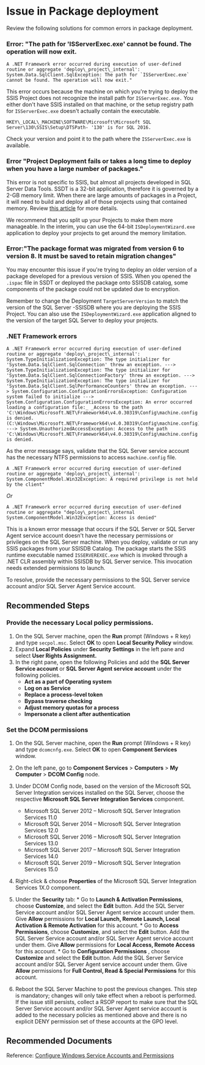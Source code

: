 <properties
  pagetitle="Issue in Package deployment&#xD;"
  service="microsoft.sqlvirtualmachine"
  resource="sqlvirtualmachines"
  ms.author="hecepeda,ujpat"
  selfhelptype="Generic"
  supporttopicids="32749436"
  resourcetags=""
  productpesids="14745,16342"
  cloudenvironments="public,fairfax,mooncake,blackforest,ussec,usnat"
  disableclouds=""
  articleid="sqlvm-ssis-issue-in-package-deployment"
  ownershipid="AzureData_AzureSQLVM" />
# Issue in Package deployment

Review the following solutions for common errors in package deployment.

### Error: "The path for 'ISServerExec.exe' cannot be found. The operation will now exit.

```
A .NET Framework error occurred during execution of user-defined routine or aggregate 'deploy\_project\_internal':
System.Data.SqlClient.SqlException: The path for `ISServerExec.exe` cannot be found. The operation will now exit."
```

This error occurs because the machine on which you're trying to deploy the SSIS Project does not recognize the install path for `ISServerExec.exe.` You either don't have SSIS installed on that machine, or the setup registry path for `ISServerExec.exe` doesn't actually contain the executable.

   ```
   HKEY\_LOCAL\_MACHINE\SOFTWARE\Microsoft\Microsoft SQL Server\130\SSIS\Setup\DTSPath- '130' is for SQL 2016.
   ```

   Check your version and point it to the path where the `ISServerExec.exe` is available.

### Error "Project Deployment fails or takes a long time to deploy when you have a large number of packages."
   
This error is not specific to SSIS, but almost all projects developed in SQL Server Data Tools. SSDT is a 32-bit application, therefore it is governed by a 2-GB memory limit. When there are large amounts of packages in a Project, it will need to build and deploy all of those projects using that contained memory. Review [this article](https://docs.microsoft.com/troubleshoot/aspnet/troubleshoot-outofmemoryexception) for more details.

We recommend that you split up your Projects to make them more manageable. In the interim, you can use the 64-bit `ISDeploymentWizard.exe` application to deploy your projects to get around the memory limitation.

### Error:"The package format was migrated from version 6 to version 8. It must be saved to retain migration changes"

You may encounter this issue if you're trying to deploy an older version of a package developed for a previous version of SSIS. When you opened the `.ispac` file in SSDT or deployed the package onto SSISDB catalog, some components of the package could not be updated due to encryption.

Remember to change the Deployment `TargetServerVersion` to match the version of the SQL Server -SSISDB where you are deploying the SSIS Project. You can also use the `ISDeploymentWizard.exe` application aligned to the version of the target SQL Server to deploy your projects.

### .NET Framework errors

```
A .NET Framework error occurred during execution of user-defined routine or aggregate 'deploy\_project\_internal':
System.TypeInitializationException: The type initializer for 'System.Data.SqlClient.SqlConnection' threw an exception. ---> System.TypeInitializationException: The type initializer for 'System.Data.SqlClient.SqlConnectionFactory' threw an exception. ---> System.TypeInitializationException: The type initializer for 'System.Data.SqlClient.SqlPerformanceCounters' threw an exception. ---> System.Configuration.ConfigurationErrorsException: Configuration system failed to initialize ---> System.Configuration.ConfigurationErrorsException: An error occurred loading a configuration file:_ _Access to the path 'C:\Windows\Microsoft.NET\Framework64\v4.0.30319\Config\machine.config' is denied.(C:\Windows\Microsoft.NET\Framework64\v4.0.30319\Config\machine.config) ---> System.UnauthorizedAccessException: Access to the path 'C:\Windows\Microsoft.NET\Framework64\v4.0.30319\Config\machine.config' is denied.
```

As the error message says, validate that the SQL Server service account has the necessary NTFS permissions to access `machine.config` file.


```
A .NET Framework error occurred during execution of user-defined routine or aggregate 'deploy\_project\_internal':
System.ComponentModel.Win32Exception: A required privilege is not held by the client"
```

_Or_  

```
A .NET Framework error occurred during execution of user-defined routine or aggregate "deploy\_project\_internal
System.ComponentModel.Win32Exception: Access is denied"
```

This is a known error message that occurs if the SQL Server or SQL Server Agent service account doesn't have the necessary permissions or privileges on the SQL Server machine. When you deploy, validate or run any SSIS packages from your SSISDB Catalog. The package starts the SSIS runtime executable named `ISSERVEREXEC.exe` which is invoked through a .NET CLR assembly within SSISDB by SQL Server service. This invocation needs extended permissions to launch. 

To resolve, provide the necessary permissions to the SQL Server service account and/or SQL Server Agent Service account.

## **Recommended Steps**

### Provide the necessary Local policy permissions. 

1. On the SQL Server machine, open the **Run** prompt (Windows + R key) and type `secpol.msc`. Select **OK** to open **Local Security Policy** window.
2. Expand **Local Policies** under **Security Settings** in the left pane and select **User Rights Assignment.**
3. In the right pane, open the following Policies and add the **SQL Server Service account** or **SQL Server Agent service account** under the following policies.
     - **Act as a part of Operating system**
     - **Log on as Service**
     - **Replace a process-level token**
     - **Bypass traverse checking**
     - **Adjust memory quotas for a process**
     - **Impersonate a client after authentication**

### Set the DCOM permissions

1. On the SQL Server machine, open the **Run** prompt (Windows + R key) and type `dcomcnfg.exe`. Select **OK** to open **Component Services** window.
2. On the left pane, go to **Component Services** > **Computers** > **My Computer** > **DCOM Config** node.
3. Under DCOM Config node, based on the version of the Microsoft SQL Server Integration services installed on the SQL Server, choose the respective **Microsoft SQL Server Integration Services** component.

   - Microsoft SQL Server 2012 – Microsoft SQL Server Integration Services 11.0
   - Microsoft SQL Server 2014 – Microsoft SQL Server Integration Services 12.0
   - Microsoft SQL Server 2016 – Microsoft SQL Server Integration Services 13.0
   - Microsoft SQL Server 2017 – Microsoft SQL Server Integration Services 14.0
   - Microsoft SQL Server 2019 – Microsoft SQL Server Integration Services 15.0

  1. Right-click &amp; choose **Properties** of the Microsoft SQL Server Integration Services 1X.0 component.
  2. Under the **Security** tab:
    * Go to **Launch &amp; Activation Permissions**, choose **Customize**, and select the **Edit** button. Add the SQL Server Service account and/or SQL Server Agent service account under them. Give **Allow** permissions for **Local Launch, Remote Launch, Local Activation &amp; Remote Activation** for this account.
    * Go to **Access Permissions**, choose **Customize**, and select the **Edit** button. Add the SQL Server Service account and/or SQL Server Agent service account under them. Give **Allow** permissions for **Local Access, Remote Access** for this account.
    * Go to **Configuration Permissions** , choose **Customize** and select the **Edit** button. Add the SQL Server Service account and/or SQL Server Agent service account under them. Give **Allow** permissions for **Full Control, Read &amp; Special Permissions** for this account.

3. Reboot the SQL Server Machine to post the previous changes. This step is mandatory; changes will only take effect when a reboot is performed. If the issue still persists, collect a RSOP report to make sure that the SQL Server Service account and/or SQL Server Agent service account is added to the necessary policies as mentioned above and there is no explicit DENY permission set of these accounts at the GPO level.

## **Recommended Documents**

Reference: [Configure Windows Service Accounts and Permissions](https://docs.microsoft.com/sql/database-engine/configure-windows/configure-windows-service-accounts-and-permissions?view=sql-server-ver15)
